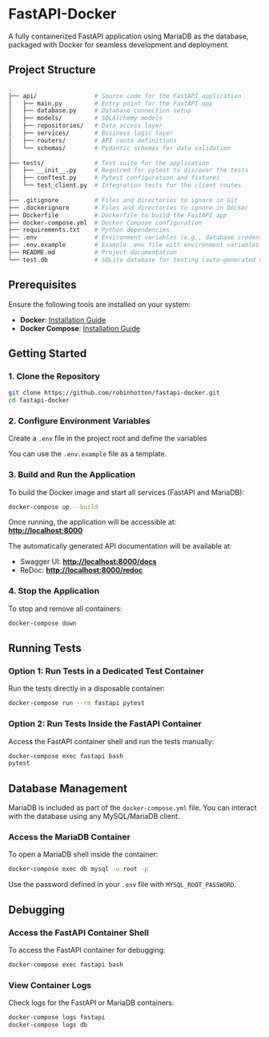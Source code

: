 # FastAPI-Docker

A fully containerized FastAPI application using MariaDB as the database, packaged with Docker for seamless development and deployment.

## Project Structure

```bash
.
├── api/                # Source code for the FastAPI application
│   ├── main.py         # Entry point for the FastAPI app
│   ├── database.py     # Database connection setup
│   ├── models/         # SQLAlchemy models
│   ├── repositories/   # Data access layer
│   ├── services/       # Business logic layer
│   ├── routers/        # API route definitions
│   └── schemas/        # Pydantic schemas for data validation
│
├── tests/              # Test suite for the application
│   ├── __init__.py     # Required for pytest to discover the tests
│   ├── conftest.py     # Pytest configuration and fixtures
│   └── test_client.py  # Integration tests for the client routes
│
├── .gitignore          # Files and directories to ignore in Git
├── .dockerignore       # Files and directories to ignore in Docker
├── Dockerfile          # Dockerfile to build the FastAPI app
├── docker-compose.yml  # Docker Compose configuration
├── requirements.txt    # Python dependencies
├── .env                # Environment variables (e.g., database credentials)
├── .env.example        # Example .env file with environment variables
├── README.md           # Project documentation
└── test.db             # SQLite database for testing (auto-generated with tests)
```

## Prerequisites

Ensure the following tools are installed on your system:

- **Docker**: [Installation Guide](https://docs.docker.com/get-docker/)
- **Docker Compose**: [Installation Guide](https://docs.docker.com/compose/install/)

## Getting Started

### 1. Clone the Repository

```bash
git clone https://github.com/robinhotton/fastapi-docker.git
cd fastapi-docker
```

### 2. Configure Environment Variables

Create a `.env` file in the project root and define the variables

You can use the `.env.example` file as a template.

### 3. Build and Run the Application

To build the Docker image and start all services (FastAPI and MariaDB):

```bash
docker-compose up --build
```

Once running, the application will be accessible at:  
**[http://localhost:8000](http://localhost:8000)**

The automatically generated API documentation will be available at:

- Swagger UI: **[http://localhost:8000/docs](http://localhost:8000/docs)**
- ReDoc: **[http://localhost:8000/redoc](http://localhost:8000/redoc)**

### 4. Stop the Application

To stop and remove all containers:

```bash
docker-compose down
```

## Running Tests

### Option 1: Run Tests in a Dedicated Test Container

Run the tests directly in a disposable container:

```bash
docker-compose run --rm fastapi pytest
```

### Option 2: Run Tests Inside the FastAPI Container

Access the FastAPI container shell and run the tests manually:

```bash
docker-compose exec fastapi bash
pytest
```

## Database Management

MariaDB is included as part of the `docker-compose.yml` file. You can interact with the database using any MySQL/MariaDB client.

### Access the MariaDB Container

To open a MariaDB shell inside the container:

```bash
docker-compose exec db mysql -u root -p
```

Use the password defined in your `.env` file with `MYSQL_ROOT_PASSWORD`.

## Debugging

### Access the FastAPI Container Shell

To access the FastAPI container for debugging:

```bash
docker-compose exec fastapi bash
```

### View Container Logs

Check logs for the FastAPI or MariaDB containers:

```bash
docker-compose logs fastapi
docker-compose logs db
```
